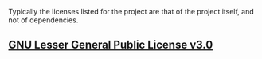 Typically the licenses listed for the project are that of the project itself, and not of dependencies.

## **[GNU Lesser General Public License v3.0](https://www.gnu.org/licenses/lgpl-3.0-standalone.html)**